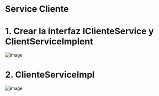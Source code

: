 # Service Cliente

# 1. Crear la interfaz IClienteService y ClientServiceImplent

![image](https://user-images.githubusercontent.com/31961588/220817226-e8022390-6e00-418e-b6a0-093513a312ba.png)

# 2. ClienteServiceImpl

![image](https://user-images.githubusercontent.com/31961588/220817535-31d9734b-ad89-4249-841c-8a51dc4fd935.png)
